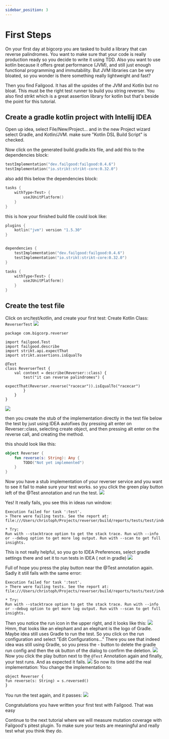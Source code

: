 ```yaml
---
sidebar_position: 3
---
```


# First Steps

On your first day at bigcorp you are tasked to build a library that can reverse palindromes. You want to make sure that
your code is really production ready so you decide to write it using TDD. Also you want to use kotlin because it offers
great performance (JVM), and still just enough functional programming and immutability. But JVM libraries can be very
bloated, so you wonder is there something really lightweight and fast?

Then you find Failgood. It has all the upsides of the JVM and Kotlin but no bloat. This must be the right test runner to
build you string reverser. You also find strikt which is a great assertion library for kotlin but that's beside the
point for this tutorial.

## Create a gradle kotlin project with Intellij IDEA

Open up idea, select File/New/Project... and in the new Project wizard select Gradle, and Kotlin/JVM. make sure "Kotlin
DSL Build Script" is checked.

Now click on the generated build.gradle.kts file, and add this to the dependencies block:

```kotlin
testImplementation("dev.failgood:failgood:0.4.6")
testImplementation("io.strikt:strikt-core:0.32.0")
```

also add this below the dependencies block:

```kotlin
tasks {
    withType<Test> {
        useJUnitPlatform()
    }
}

```

this is how your finished build file could look like:

```kotlin
plugins {
    kotlin("jvm") version "1.5.30"
}


dependencies {
    testImplementation("dev.failgood:failgood:0.4.6")
    testImplementation("io.strikt:strikt-core:0.32.0")
}

tasks {
    withType<Test> {
        useJUnitPlatform()
    }
}
```

## Create the test file

Click on src/test/kotlin, and create your first test: Create Kotlin Class: `ReverserTest`
![](CreateKotlinClass.png)

```
package com.bigcorp.reverser

import failgood.Test
import failgood.describe
import strikt.api.expectThat
import strikt.assertions.isEqualTo

@Test
class ReverserTest {
    val context = describe(Reverser::class) {
        test("it can reverse palindromes") {
            expectThat(Reverser.reverse("racecar")).isEqualTo("racecar")
        }
    }
}
```

![](ReverserTestInitial.png)

then you create the stub of the implementation directly in the test file below the test by just using IDEA autofixes (by
pressing alt enter on Reverser::class, selecting create object, and then pressing alt enter on the reverse call, and
creating the method.

this should look like this:

```kotlin
object Reverser {
    fun reverse(s: String): Any {
        TODO("Not yet implemented")
    }
}
```

Now you have a stub implementation of your reverser service and you want to see it fail to make sure your test works. so
you click the green play button left of the @Test annotation and run the test.
![](RunReverserTest.png)

Yes! It really fails, you see this in ideas run window:

```
Execution failed for task ':test'.
> There were failing tests. See the report at: file:///Users/christoph/Projects/reverser/build/reports/tests/test/index.html

* Try:
Run with --stacktrace option to get the stack trace. Run with --info or --debug option to get more log output. Run with --scan to get full insights.

```

This is not really helpful, so you go to IDEA Preferences, select gradle settings there and set it to run tests in
IDEA (
not in gradle)
![](gradleSettings.png)

Full of hope you press the play button near the @Test annotation again. Sadly it still fails with the same error:

```
Execution failed for task ':test'.
> There were failing tests. See the report at: file:///Users/christoph/Projects/reverser/build/reports/tests/test/index.html

* Try:
Run with --stacktrace option to get the stack trace. Run with --info or --debug option to get more log output. Run with --scan to get full insights.

```

Then you notice the run icon in the upper right, and it looks like this:
![](runSettingsGradle.png)
Hmm, that looks like an elephant and an elephant is the logo of Gradle. Maybe idea still uses Gradle to run the test. So
you click on the run configuration and select "Edit Configurations..."
There you see that indeed idea was still using Gradle, so you press the - button to delete the gradle run config and
then the ok button of the dialog to confirm the deletion.
![](RunSettings.png)
Now you click the play button next to the `@Test` Annotation again and finally, your test runs. And as expected it
fails.
![](TestFailure.png)
So now its time add the real implementation:
You change the implementation to:

```
object Reverser {
fun reverse(s: String) = s.reversed()
}
```

You run the test again, and it passes:
![](TestIsNowGreen.png)

Congratulations you have written your first test with Failgood. That was easy

Continue to the next tutorial where we will measure mutation coverage with Failgood's pitest plugin. To make sure your
tests are meaningful and really test what you think they do.
